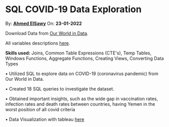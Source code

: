 # SQL COVID-19 Data Exploration
By: [**Ahmed ElSawy**](https://www.linkedin.com/in/sawy/ 'Ahmed ElSawy on LinkedIn')
On: **23-01-2022**

Download Data from [Our World in Data](https://ourworldindata.org/coronavirus).

All variables descriptions [here](https://github.com/owid/covid-19-data/tree/master/public/data).

**Skills used:** Joins, Common Table Expressions (CTE's), Temp Tables, Windows Functions, Aggregate Functions, Creating Views, Converting Data Types

•	Utilized SQL to explore data on COVID-19 (coronavirus pandemic) from Our World in Data.

•	Created 18 SQL queries to investigate the dataset.

•	Obtained important insights, such as the wide gap in vaccination rates, infection rates and death rates between countries, having Yemen in the worst position of all covid criteria

•	Data Visualization with tableau [here](https://public.tableau.com/views/SQLCovid-19DataExploration/Dashboard1?:showVizHome=no)
